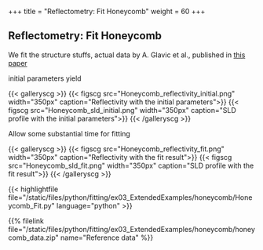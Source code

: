 +++
title = "Reflectometry: Fit Honeycomb"
weight = 60
+++

## Reflectometry: Fit Honeycomb

We fit the structure stuffs, actual data by A. Glavic et al., published in 
[this paper](https://doi.org/10.1002/advs.201700856)


initial parameters yield

{{< galleryscg >}}
{{< figscg src="Honeycomb_reflectivity_initial.png" width="350px" caption="Reflectivity with the initial parameters">}}
{{< figscg src="Honeycomb_sld_initial.png" width="350px" caption="SLD profile with the initial parameters">}}
{{< /galleryscg >}}


Allow some substantial time for fitting

{{< galleryscg >}}
{{< figscg src="Honeycomb_reflectivity_fit.png" width="350px" caption="Reflectivity with the fit result">}}
{{< figscg src="Honeycomb_sld_fit.png" width="350px" caption="SLD profile with the fit result">}}
{{< /galleryscg >}}




{{< highlightfile file="/static/files/python/fitting/ex03_ExtendedExamples/honeycomb/Honeycomb_Fit.py" language="python" >}}

{{% filelink file="/static/files/python/fitting/ex03_ExtendedExamples/honeycomb/honeycomb_data.zip" name="Reference data" %}}

